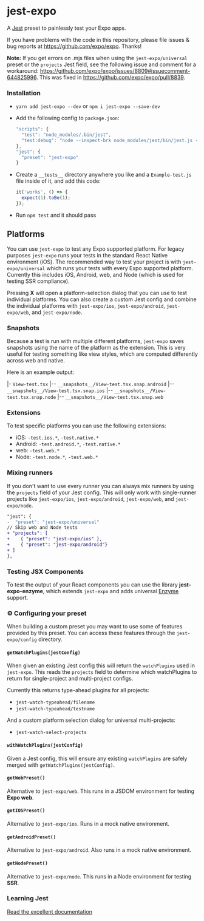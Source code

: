 # jest-expo

A [Jest](https://facebook.github.io/jest/) preset to painlessly test your Expo apps.

If you have problems with the code in this repository, please file issues & bug reports
at https://github.com/expo/expo. Thanks!

**Note:** If you get errors on .mjs files when using the `jest-expo/universal` preset or the `projects` Jest field, see the following issue and comment for a workaround: https://github.com/expo/expo/issues/8809#issuecomment-644825996. This was fixed in https://github.com/expo/expo/pull/8839.

### Installation

- `yarn add jest-expo --dev` or `npm i jest-expo --save-dev`
- Add the following config to `package.json`:

  ```js
  "scripts": {
    "test": "node_modules/.bin/jest",
    "test:debug": "node --inspect-brk node_modules/jest/bin/jest.js --runInBand"
  },
  "jest": {
    "preset": "jest-expo"
  }
  ```

- Create a `__tests__` directory anywhere you like and a `Example-test.js` file inside of it, and add this code:

  ```js
  it('works', () => {
    expect(1).toBe(1);
  });
  ```

- Run `npm test` and it should pass

## Platforms

You can use `jest-expo` to test any Expo supported platform. For legacy purposes `jest-expo` runs your tests in the standard React Native environment (iOS).
The recommended way to test your project is with `jest-expo/universal` which runs your tests with every Expo supported platform. Currently this includes iOS, Android, web, and Node (which is used for testing SSR compliance).

Pressing **X** will open a platform-selection dialog that you can use to test individual platforms. You can also create a custom Jest config and combine the individual platforms with `jest-expo/ios`, `jest-expo/android`, `jest-expo/web`, and `jest-expo/node`.

### Snapshots

Because a test is run with multiple different platforms, `jest-expo` saves snapshots using the name of the platform as the extension. This is very useful for testing something like view styles, which are computed differently across web and native.

Here is an example output:

|- `View-test.tsx`
|-- `__snapshots__/View-test.tsx.snap.android`
|-- `__snapshots__/View-test.tsx.snap.ios`
|-- `__snapshots__/View-test.tsx.snap.node`
|-- `__snapshots__/View-test.tsx.snap.web`

### Extensions

To test specific platforms you can use the following extensions:

- iOS: `-test.ios.*`, `-test.native.*`
- Android: `-test.android.*`, `-test.native.*`
- web: `-test.web.*`
- Node: `-test.node.*`, `-test.web.*`

### Mixing runners

If you don't want to use every runner you can always mix runners by using the `projects` field of your Jest config. This will only work with single-runner projects like `jest-expo/ios`, `jest-expo/android`, `jest-expo/web`, and `jest-expo/node`.

```diff
"jest": {
-  "preset": "jest-expo/universal"
// Skip web and Node tests
+ "projects": [
+    { "preset": "jest-expo/ios" },
+    { "preset": "jest-expo/android"}
+ ]
},
```

### Testing JSX Components

To test the output of your React components you can use the library **jest-expo-enzyme**, which extends `jest-expo` and adds universal [Enzyme](https://airbnb.io/enzyme/) support.

### ⚙️ Configuring your preset

When building a custom preset you may want to use some of features provided by this preset. You can access these features through the `jest-expo/config` directory.

#### `getWatchPlugins(jestConfig)`

When given an existing Jest config this will return the `watchPlugins` used in `jest-expo`. This reads the `projects` field to determine which watchPlugins to return for single-project and multi-project configs.

Currently this returns type-ahead plugins for all projects:

- `jest-watch-typeahead/filename`
- `jest-watch-typeahead/testname`

And a custom platform selection dialog for universal multi-projects:

- `jest-watch-select-projects`

#### `withWatchPlugins(jestConfig)`

Given a Jest config, this will ensure any existing `watchPlugins` are safely merged with `getWatchPlugins(jestConfig)`.

#### `getWebPreset()`

Alternative to `jest-expo/web`. This runs in a JSDOM environment for testing **Expo web**.

#### `getIOSPreset()`

Alternative to `jest-expo/ios`. Runs in a mock native environment.

#### `getAndroidPreset()`

Alternative to `jest-expo/android`. Also runs in a mock native environment.

#### `getNodePreset()`

Alternative to `jest-expo/node`. This runs in a Node environment for testing **SSR**.

### Learning Jest

[Read the excellent documentation](https://facebook.github.io/jest/)
